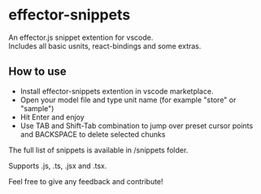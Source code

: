 # effector-snippets

An effector.js snippet extention for vscode.  
Includes all basic usnits, react-bindings and some extras.

## How to use

- Install effector-snippets extention in vscode marketplace.
- Open your model file and type unit name (for example "store" or "sample")
- Hit Enter and enjoy
- Use TAB and Shift-Tab combination to jump over preset cursor points and BACKSPACE to delete selected chunks

The full list of snippets is available in /snippets folder.

Supports .js, .ts, .jsx and .tsx.

Feel free to give any feedback and contribute!
